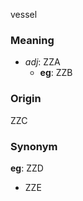 vessel
### Meaning
+ _adj_: ZZA
    + __eg__: ZZB

### Origin

ZZC

### Synonym

__eg__: ZZD

+ ZZE


